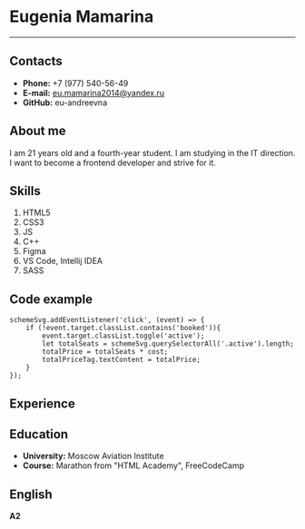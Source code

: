 # Eugenia Mamarina

---

## Contacts

- **Phone:** +7 (977) 540-56-49
- **E-mail:** eu.mamarina2014@yandex.ru
- **GitHub:** eu-andreevna

## About me

I am 21 years old and a fourth-year student. I am studying in the IT direction. I want to become a frontend developer and strive for it.

## Skills

1. HTML5
2. CSS3
3. JS
4. C++
5. Figma
6. VS Code, Intellij IDEA
7. SASS

## Code example

```
schemeSvg.addEventListener('click', (event) => {
    if (!event.target.classList.contains('booked')){
        event.target.classList.toggle('active');
        let totalSeats = schemeSvg.querySelectorAll('.active').length;
        totalPrice = totalSeats * cost;
        totalPriceTag.textContent = totalPrice;
    }
});
```

## Experience

## Education

- **University:** Moscow Aviation Institute
- **Course:** Marathon from "HTML Academy", FreeCodeCamp

## English

**A2**
